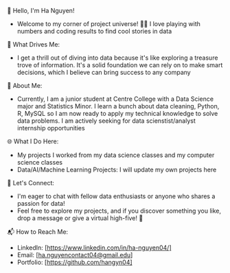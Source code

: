 👋 Hello, I'm Ha Nguyen!
- Welcome to my corner of project universe! 👨‍💻 I love playing with numbers and coding results to find cool stories in data

🚀 What Drives Me:
- I get a thrill out of diving into data because it's like exploring a treasure trove of information. It's a solid foundation we can rely on to make
smart decisions, which I believe can bring success to any company

💼 About Me:
- Currently, I am a junior student at Centre College with a Data Science major and Statistics Minor. I learn a bunch about data cleaning, Python, R, MySQL so I am now ready to apply my 
technical knowledge to solve data problems. I am actively seeking for data scienstist/analyst internship opportunities

🌐 What I Do Here:
* My projects I worked from my data science classes and my computer science classes
* Data/AI/Machine Learning Projects: I will update my own projects here

🤝 Let's Connect:
- I'm eager to chat with fellow data enthusiasts or anyone who shares a passion for data!
- Feel free to explore my projects, and if you discover something you like, drop a message or give a virtual high-five! 👋

📬 How to Reach Me:
- LinkedIn: [https://www.linkedin.com/in/ha-nguyen04/]
- Email: [ha.nguyencontact04@gmail.edu]
- Portfolio: [https://github.com/hangyn04]
